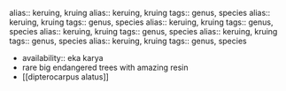 alias:: keruing, kruing
alias:: keruing, kruing
tags:: genus, species
alias:: keruing, kruing
tags:: genus, species
alias:: keruing, kruing
tags:: genus, species
alias:: keruing, kruing
tags:: genus, species
alias:: keruing, kruing
tags:: genus, species
alias:: keruing, kruing
tags:: genus, species

- availability:: eka karya
- rare big endangered trees with amazing resin
- [[dipterocarpus alatus]]